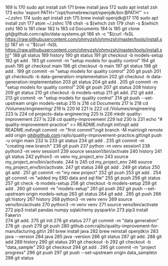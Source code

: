  169  ls
  170  sudo apt install zsh
  171  brew install java
  172  sudo apt install zsh
  173  echo 'export PATH="/opt/homebrew/opt/openjdk/bin:$PATH"' >> ~/.zshrc
  174  sudo apt install zsh
  175  brew install openjdk@17 
  176  sudo apt install zsh
  177  atom ~/.zshrc
  178  chsh -s $(which zsh
  179  chsh -s $(which zsh)
  180  ls
  181  clear
  182  ls
  183  cd Documents
  184  ls
  185  git clone git@github.com:rajilo/data-systems.git
  186  sh -c "$(curl -fsSL https://raw.githubusercontent.com/ohmyzsh/ohmyzsh/master/tools/install.sh)
  187  sh -c "$(curl -fsSL https://raw.githubusercontent.com/ohmyzsh/ohmyzsh/master/tools/install.sh)"
  188  git status
  189  history
  190  git status
  191  git checkout -b models-setup
  192  git add .
  193  git commit -m "setup models for quality control"
  194  git push
  195  git checkout main 
  196  git checkout -b main
  197  git status
  198  git add .
  199  git commit -m "setup models for quality control"
  200  git push
  201  git checkoutb -b data-generation-implementation
  202  git checkout -b data-generation-implementation
  203  git status
  204  git add .
  205  git commit -m "setup models for quality control"
  206  git push
  207  git status
  208  history
  209  git status
  210  git checkout -b models-setup
  211  git add.
  212  git add .
  213  git commit -m "setup models for quality control"
  214  git push --set-upstream origin models-setup
  215  ls
  216  cd Documents
  217  ls
  218  cd /Volumes/engineering/
  219  ls
  220  ld
  221  ls
  222  cd /Volumes/engineering
  223  ls
  224  cd projects-data-engineering
  225  ls
  226  mkdir quality-improvement
  227  ls
  228  cd quality-improvement
  229  lsd
  230  ls
  231  echo "# quality-improvement-practice" >> README.md\ngit init\ngit add README.md\ngit commit -m "first commit"\ngit branch -M main\ngit remote add origin git@github.com:rajilo/quality-improvement-practice.git\ngit push -u origin main
  232  ls
  233  git status
  234  git add .
  235  git commit -m "creating new branch"
  236  git push 
  237  python -m venv session1
  238  python3 -m venv session1
  239  source session1/bin/activate
  240  history
  241  git status
  242  python3 -m venv my_project_env
  243  source my_project_env/bin/activate.
  244  ls
  245  cd my_project_env
  246  source my_project_env/bin/activate.
  247  git status
  248  git add . 
  249  git status
  250  git add .
  251  git commit -m "my new project"
  252  git push
  253  git add .
  254  git commit -m "added my ERD data and sql file"
  255  git push
  256  git status
  257  git check -b models-setup
  258  git checkout -b models-setup
  259  git add .
  260  git commit -m "models-setup"
  261  git push
  262  git push --set-upstream origin models-setup
  263  git status
  264  git add .
  265  git push
  266  git history
  267  history
  268  python3 -m venv venv
  269  source venv/bin/activate
  270  python3 -m venv venv
  271  source venv/bin/activate
  272  pip3 install pandas numpy sqlalchemy pyspark\n 
  273  pip3 install Faker\n  
  274  git add.
  275  git init
  276  git status
  277  git commit -m "data generation"
  278  git -push
  279  git push
  280  github.com:rajilo/quality-improvement-for-manufacturing.git\n
  281  brew install java
  282  brew reinstall openjdk\n
  283  java --version
  284  java 
  285  java -version
  286  git status
  287  git add.
  288  git add
  289  history
  290  git status
  291  git checkout -b
  292  git checkout -b "data_sample"
  293  git checkout 
  294  git add .
  295  git commit -m "project progress"
  296  git push
  297  git push --set-upstream origin data_sample\n
  298  git status
